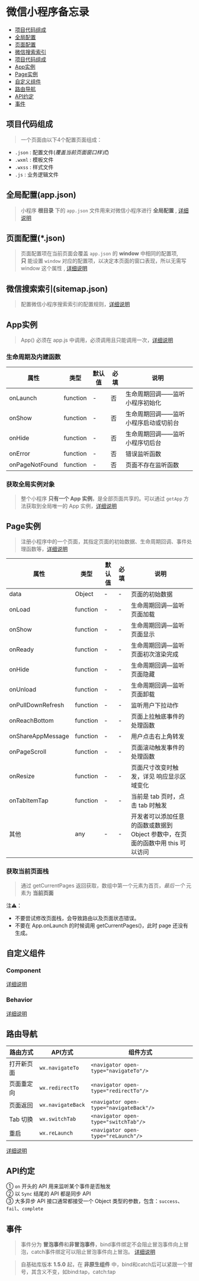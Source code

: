 # 微信小程序备忘录

- [项目代码组成](#项目代码组成)
- [全局配置](#全局配置(app.json))
- [页面配置](#页面配置(*.json))
- [微信搜索索引](#微信搜索索引(sitemap.json))
- [项目代码组成](#项目代码组成)
- [App实例](#App实例)
- [Page实例](#Page实例)
- [自定义组件](#自定义组件)
- [路由导航](#路由导航)
- [API约定](#API约定)
- [事件](#事件)

## 项目代码组成

> 一个页面由以下4个配置页面组成：

- `.json` : 配置文件(*覆盖当前页面窗口样式*)
- `.wxml` : 模板文件
- `.wxss` : 样式文件
- `.js` : 业务逻辑文件

## 全局配置(app.json)

> 小程序 **根目录** 下的 `app.json` 文件用来对微信小程序进行 **全局配置** , [详细说明](https://developers.weixin.qq.com/miniprogram/dev/reference/configuration/app.html)

## 页面配置(*.json)

> 页面配置项在当前页面会覆盖 `app.json` 的 **window** 中相同的配置项,  
> **只** 能设置 `window` 对应的配置项，以决定本页面的窗口表现，所以无需写 window 这个属性 , [详细说明](https://developers.weixin.qq.com/miniprogram/dev/reference/configuration/page.html)

## 微信搜索索引(sitemap.json)

> 配置微信小程序搜索索引的配置规则，[详细说明](https://developers.weixin.qq.com/miniprogram/dev/reference/configuration/sitemap.html)

## App实例

> App() 必须在 app.js 中调用，必须调用且只能调用一次，[详细说明](https://developers.weixin.qq.com/miniprogram/dev/reference/api/App.html)

### 生命周期及内建函数

| 属性 | 类型 | 默认值 | 必填 | 说明 |
| --- | --- | --- | --- | --- |
| onLaunch | function | - | 否 | 生命周期回调——监听小程序初始化 |
| onShow | function | - | 否 | 生命周期回调——监听小程序启动或切前台 |
| onHide | function | - | 否 | 生命周期回调——监听小程序切后台 |
| onError | function | - | 否 | 错误监听函数 |
| onPageNotFound | function | - | 否 | 页面不存在监听函数 |

### 获取全局实例对象

> 整个小程序 **只有一个 App 实例**，是全部页面共享的。可以通过 `getApp` 方法获取到全局唯一的 App 实例，[详细说明](https://developers.weixin.qq.com/miniprogram/dev/reference/api/getApp.html)

## Page实例

> 注册小程序中的一个页面，其指定页面的初始数据、生命周期回调、事件处理函数等，[详细说明](https://developers.weixin.qq.com/miniprogram/dev/reference/api/Page.html)

| 属性 | 类型 | 默认值 | 必填 | 说明 |
| --- | --- | --- | --- | --- |
| data | Object | - | - | 页面的初始数据 |
| onLoad | function | - | - | 生命周期回调—监听页面加载 |
| onShow | function | - | - | 生命周期回调—监听页面显示 |
| onReady | function | - | - | 生命周期回调—监听页面初次渲染完成 |
| onHide | function | - | - | 生命周期回调—监听页面隐藏 |
| onUnload | function | - | - | 生命周期回调—监听页面卸载 |
| onPullDownRefresh | function | - | - | 监听用户下拉动作 |
| onReachBottom | function | - | - | 页面上拉触底事件的处理函数 |
| onShareAppMessage | function | - | - | 用户点击右上角转发 |
| onPageScroll | function | - | - | 页面滚动触发事件的处理函数 |
| onResize | function | - | - | 页面尺寸改变时触发，详见 响应显示区域变化 |
| onTabItemTap | function | - | - | 当前是 tab 页时，点击 tab 时触发 |
| 其他 | any | - | - | 开发者可以添加任意的函数或数据到 Object 参数中，在页面的函数中用 this 可以访问 |

### 获取当前页面栈

> 通过 getCurrentPages 返回获取，数组中第一个元素为首页，*最后一个* 元素为 **当前页面**

注⚠️：
- 不要尝试修改页面栈，会导致路由以及页面状态错误。
- 不要在 App.onLaunch 的时候调用 getCurrentPages()，此时 page 还没有生成。

## 自定义组件

### Component

[详细说明](https://developers.weixin.qq.com/miniprogram/dev/reference/api/Component.html)

### Behavior

[详细说明](https://developers.weixin.qq.com/miniprogram/dev/reference/api/Behavior.html)

## 路由导航

| 路由方式 | API方式 | 组件方式 |
| --- | --- | --- |
| 打开新页面 | `wx.navigateTo` | `<navigator open-type="navigateTo"/>` |
| 页面重定向 | `wx.redirectTo` |`<navigator open-type="redirectTo"/>` |
| 页面返回 | `wx.navigateBack` |`<navigator open-type="navigateBack"/>` |
| Tab 切换 | `wx.switchTab` | `<navigator open-type="switchTab"/>` |
| 重启 | `wx.reLaunch` | `<navigator open-type="reLaunch"/>` |

[详细说明](https://developers.weixin.qq.com/miniprogram/dev/framework/app-service/route.html)

## API约定

① `on` 开头的 API 用来监听某个事件是否触发  
② 以 `Sync` 结尾的 API 都是同步 API  
③ 大多异步 API 接口通常都接受一个 Object 类型的参数，包含：`success`、`fail`、`complete`

## 事件

> 事件分为 **冒泡事件**和**非冒泡事件**，bind事件绑定不会阻止冒泡事件向上冒泡，catch事件绑定可以阻止冒泡事件向上冒泡。 [详细说明](https://developers.weixin.qq.com/miniprogram/dev/framework/view/wxml/event.html)

> 自基础库版本 **1.5.0** 起，在 **非原生组件** 中，bind和catch后可以紧跟一个冒号，其含义不变，如bind:tap，catch:tap
